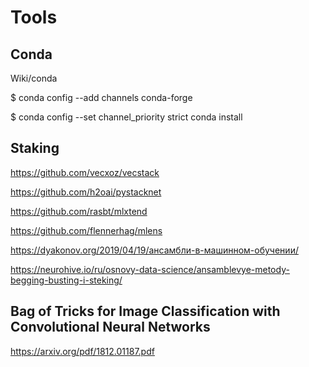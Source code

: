 # Tools

## Conda
Wiki/conda

$ conda config --add channels conda-forge

$ conda config --set channel_priority strict conda install

## Staking

https://github.com/vecxoz/vecstack

https://github.com/h2oai/pystacknet

https://github.com/rasbt/mlxtend

https://github.com/flennerhag/mlens

https://dyakonov.org/2019/04/19/ансамбли-в-машинном-обучении/

https://neurohive.io/ru/osnovy-data-science/ansamblevye-metody-begging-busting-i-steking/

## Bag of Tricks for Image Classification with Convolutional Neural Networks

https://arxiv.org/pdf/1812.01187.pdf
